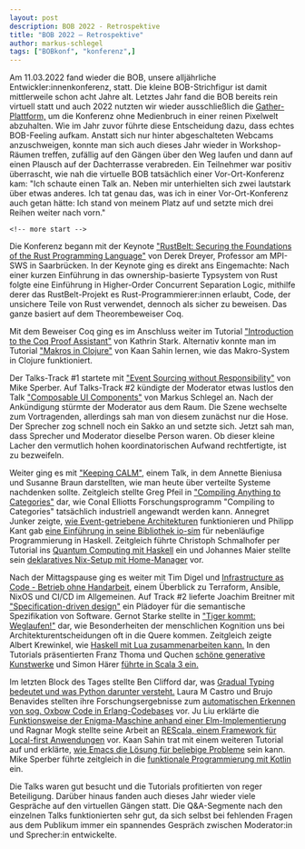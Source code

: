 ```yaml
---
layout: post
description: BOB 2022 - Retrospektive
title: "BOB 2022 – Retrospektive"
author: markus-schlegel
tags: ["BOBkonf", "konferenz",]
---
```


Am 11.03.2022 fand wieder die BOB, unsere alljährliche
Entwickler:innenkonferenz, statt. Die kleine BOB-Strichfigur ist damit
mittlerweile schon acht Jahre alt. Letztes Jahr fand die BOB bereits
rein virtuell statt und auch 2022 nutzten wir wieder ausschließlich
die [Gather-Plattform,](https://gather.com) um die Konferenz ohne
Medienbruch in einer reinen Pixelwelt abzuhalten. Wie im Jahr zuvor
führte diese Entscheidung dazu, dass echtes BOB-Feeling aufkam.
Anstatt sich nur hinter abgeschalteten Webcams anzuschweigen, konnte
man sich auch dieses Jahr wieder in Workshop-Räumen treffen, zufällig
auf den Gängen über den Weg laufen und dann auf einen Plausch auf der
Dachterrasse verabreden. Ein Teilnehmer war positiv überrascht, wie nah
die virtuelle BOB tatsächlich einer Vor-Ort-Konferenz kam: "Ich
schaute einen Talk an. Neben mir unterhielten sich zwei lautstark über
etwas anderes. Ich tat genau das, was ich in einer Vor-Ort-Konferenz
auch getan hätte: Ich stand von meinem Platz auf und setzte mich drei
Reihen weiter nach vorn."

    <!-- more start -->

Die Konferenz begann mit der Keynote ["RustBelt: Securing the
Foundations of the Rust Programming
Language"](https://bobkonf.de/2022/dreyer.html) von Derek Dreyer,
Professor am MPI-SWS in Saarbrücken. In der Keynote ging es direkt ans
Eingemachte: Nach einer kurzen Einführung in das ownership-basierte
Typsystem von Rust folgte eine Einführung in Higher-Order Concurrent
Separation Logic, mithilfe derer das RustBelt-Projekt es
Rust-Programmierer:innen erlaubt, Code, der unsichere Teile von Rust
verwendet, dennoch als sicher zu beweisen. Das ganze basiert auf dem
Theorembeweiser Coq.

Mit dem Beweiser Coq ging es im Anschluss weiter im Tutorial
["Introduction to the Coq Proof
Assistant"](https://bobkonf.de/2022/stark.html) von Kathrin Stark.
Alternativ konnte man im Tutorial ["Makros in
Clojure"](https://bobkonf.de/2022/sahin-clojure.html) von Kaan Sahin
lernen, wie das Makro-System in Clojure funktioniert.

Der Talks-Track #1 startete mit ["Event Sourcing without
Responsibility"](https://bobkonf.de/2022/sperber.html) von Mike
Sperber. Auf Talks-Track #2 kündigte der Moderator etwas lustlos den
Talk ["Composable UI
Components"](https://bobkonf.de/2022/schlegel.html) von Markus
Schlegel an. Nach der Ankündigung stürmte der Moderator aus dem Raum.
Die Szene wechselte zum Vortragenden, allerdings sah man von diesem
zunächst nur die Hose. Der Sprecher zog schnell noch ein Sakko an und
setzte sich. Jetzt sah man, dass Sprecher und Moderator dieselbe
Person waren. Ob dieser kleine Lacher den vermutlich hohen
koordinatorischen Aufwand rechtfertigte, ist zu bezweifeln.

Weiter ging es mit ["Keeping
CALM"](https://bobkonf.de/2022/braun-bieniusa.html), einem Talk, in dem
Annette Bieniusa und Susanne Braun darstellten, wie man heute über
verteilte Systeme nachdenken sollte. Zeitgleich stellte Greg Pfeil in
["Compiling Anything to
Categories"](https://bobkonf.de/2022/pfeil.html) dar, wie Conal
Elliotts Forschungsprogramm "Compiling to Categories" tatsächlich
industriell angewandt werden kann. Annegret Junker zeigte, [wie
Event-getriebene Architekturen](https://bobkonf.de/2022/junker.html)
funktionieren und Philipp Kant gab [eine Einführung in seine
Bibliothek io-sim](https://bobkonf.de/2022/kant.html) für nebenläufige
Programmierung in Haskell. Zeitgleich führte Christoph Schmalhofer per
Tutorial ins [Quantum Computing mit
Haskell](https://bobkonf.de/2022/schmalhofer.html) ein und Johannes
Maier stellte sein [deklaratives Nix-Setup mit
Home-Manager](https://bobkonf.de/2022/maier.html) vor.

Nach der Mittagspause ging es weiter mit Tim Digel und [Infrastructure
as Code - Betrieb ohne
Handarbeit](https://bobkonf.de/2022/digel.html), einem Überblick zu
Terraform, Ansible, NixOS und CI/CD im Allgemeinen. Auf Track #2
lieferte Joachim Breitner mit ["Specification-driven
design"](https://bobkonf.de/2022/breitner.html) ein Plädoyer für die
semantische Spezifikation von Software. Gernot Starke stellte in
["Tiger kommt: Weglaufen!"](https://bobkonf.de/2022/starke.html) dar,
wie Besonderheiten der menschlichen Kognition uns bei
Architekturentscheidungen oft in die Quere kommen. Zeitgleich zeigte
Albert Krewinkel, wie [Haskell mit Lua zusammenarbeiten
kann.](https://bobkonf.de/2022/krewinkel.html) In den Tutorials präsentierten
Franz Thoma und Quchen [schöne generative
Kunstwerke](https://bobkonf.de/2022/quchen-thoma.html) und Simon Härer
[führte in Scala 3 ein.](https://bobkonf.de/2022/haerer.html)

Im letzten Block des Tages stellte Ben Clifford dar, was [Gradual
Typing bedeutet und was Python darunter
versteht.](https://bobkonf.de/2022/clifford.html) Laura M Castro und
Brujo Benavides stellten ihre Forschungsergebnisse zum [automatischen
Erkennen von sog. Oxbow Code in
Erlang-Codebases](https://bobkonf.de/2022/castro-brujo.html) vor. Ju
Liu erklärte die [Funktionsweise der Enigma-Maschine anhand einer
Elm-Implementierung](https://bobkonf.de/2022/liu.html) und Ragnar Mogk
stellte seine Arbeit an [REScala, einem Framework für Local-first
Anwendungen](https://bobkonf.de/2022/mogk.html) vor. Kaan Sahin trat
mit einem weiteren Tutorial auf und erklärte, [wie Emacs die Lösung für
beliebige Probleme](https://bobkonf.de/2022/sahin-emacs.html) sein kann.
Mike Sperber führte zeitgleich in die [funktionale Programmierung mit
Kotlin](https://bobkonf.de/2022/sperber-kotlin.html) ein.

Die Talks waren gut besucht und die Tutorials profitierten von reger
Beteiligung. Darüber hinaus fanden auch dieses Jahr wieder viele
Gespräche auf den virtuellen Gängen statt. Die Q&A-Segmente nach den
einzelnen Talks funktionierten sehr gut, da sich selbst bei fehlenden
Fragen aus dem Publikum immer ein spannendes Gespräch zwischen
Moderator:in und Sprecher:in entwickelte.
